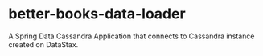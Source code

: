 # better-books-data-loader
A Spring Data Cassandra Application that connects to Cassandra instance created on DataStax.
